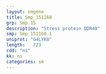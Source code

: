 ```yaml
---
layout: smgene
title: Smp_151160
grp: Smp_15
description: "Stress protein DDR48"
smp: Smp_151160.1
uniprot: "G4LYK8"
length:   723
cdd: "ns"
kk: ns
categories: sm
---
```

